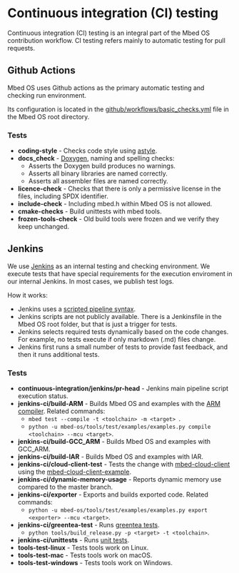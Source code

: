 <h1 id="ci">Continuous integration (CI) testing</h1>

Continuous integration (CI) testing is an integral part of the Mbed OS contribution workflow. CI testing refers mainly to automatic testing for pull requests.

## Github Actions

Mbed OS uses Github actions as the primary automatic testing and checking run environment.

Its configuration is located in the [github/workflows/basic_checks.yml](https://github.com/ARMmbed/mbed-os/blob/master/.github/workflows/basic_checks.yml) file in the Mbed OS root directory.

### Tests

- **coding-style** - Checks code style using [astyle](http://astyle.sourceforge.net/).
- **docs_check** - [Doxygen](http://www.doxygen.org/), naming and spelling checks:
   - Asserts the Doxygen build produces no warnings.
   - Asserts all binary libraries are named correctly.
   - Asserts all assembler files are named correctly.
- **licence-check** - Checks that there is only a permissive license in the files, including SPDX identifier.
- **include-check** - Including mbed.h within Mbed OS is not allowed.
- **cmake-checks** - Build unittests with mbed tools.
- **frozen-tools-check** - Old build tools were frozen and we verify they keep unchanged.

## Jenkins

We use [Jenkins](https://jenkins.io/) as an internal testing and checking environment. We execute tests that have special requirements for the execution enviroment in our internal Jenkins. In most cases, we publish test logs.

How it works:

- Jenkins uses a [scripted pipeline syntax](https://jenkins.io/doc/book/pipeline/).
- Jenkins scripts are not publicly available. There is a Jenkinsfile in the Mbed OS root folder, but that is just a trigger for tests.
- Jenkins selects required tests dynamically based on the code changes. For example, no tests execute if only markdown (.md) files change.
- Jenkins first runs a small number of tests to provide fast feedback, and then it runs additional tests.

### Tests

- **continuous-integration/jenkins/pr-head** - Jenkins main pipeline script execution status.
- **jenkins-ci/build-ARM** - Builds Mbed OS and examples with the [ARM compiler](https://developer.arm.com/products/software-development-tools/compilers/arm-compiler). Related commands:
   - `mbed test --compile -t <toolchain> -m <target> `.
   - `python -u mbed-os/tools/test/examples/examples.py compile <toolchain> --mcu <target>`.
- **jenkins-ci/build-GCC_ARM** - Builds Mbed OS and examples with GCC_ARM.
- **jenkins-ci/build-IAR** - Builds Mbed OS and examples with IAR.
- **jenkins-ci/cloud-client-test** - Tests the change with [mbed-cloud-client](https://github.com/ARMmbed/mbed-cloud-client) using the [mbed-cloud-client-example](https://github.com/ARMmbed/mbed-cloud-client-example).
- **jenkins-ci/dynamic-memory-usage** - Reports dynamic memory use compared to the master branch.
- **jenkins-ci/exporter** - Exports and builds exported code. Related commands:
   - `python -u mbed-os/tools/test/examples/examples.py export <exporter> --mcu <target>`.
- **jenkins-ci/greentea-test** - Runs [greentea tests](../debug-test/greentea-for-testing-applications.html).
   - `python tools/build_release.py -p <target> -t <toolchain>`.
- **jenkins-ci/unittests** - Runs [unit tests](../debug-test/unit-testing.html).
- **tools-test-linux** - Tests tools work on Linux.
- **tools-test-mac** - Tests tools work on macOS.
- **tools-test-windows** - Tests tools work on Windows.
